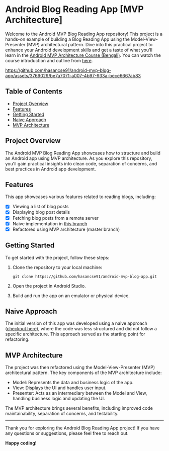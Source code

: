 # Android Blog Reading App [MVP Architecture]

Welcome to the Android MVP Blog Reading App repository! This project is a hands-on example of building a Blog Reading App using the Model-View-Presenter (MVP) architectural pattern. Dive into this practical project to enhance your Android development skills and get a taste of what you'll learn in the [Android MVP Architecture Course (Bengali)](http://learning.megaminds.technology/courses/android-mvp-architecture/details). You can watch the course introduction and outline from [here](https://youtu.be/25OlyPGyZKU).

https://github.com/hasancse91/android-mvp-blog-app/assets/3769029/be7a7071-a007-4b97-933a-bece6667ab83


## Table of Contents

- [Project Overview](#project-overview)
- [Features](#features)
- [Getting Started](#getting-started)
- [Naive Approach](#naive-approach)
- [MVP Architecture](#mvp-architecture)

## Project Overview

The Android MVP Blog Reading App showcases how to structure and build an Android app using MVP architecture. As you explore this repository, you'll gain practical insights into clean code, separation of concerns, and best practices in Android app development.

## Features

This app showcases various features related to reading blogs, including:

- [x] Viewing a list of blog posts
- [x] Displaying blog post details
- [x] Fetching blog posts from a remote server
- [x] Naive implementation in [this branch](https://github.com/hasancse91/android-mvp-blog-app/tree/naive-approach)
- [x] Refactored using MVP architecture (master branch)

## Getting Started

To get started with the project, follow these steps:

1. Clone the repository to your local machine:
   ```shell
   git clone https://github.com/hasancse91/android-mvp-blog-app.git
   ```

2. Open the project in Android Studio.

3. Build and run the app on an emulator or physical device.

## Naive Approach

The initial version of this app was developed using a naive approach ([checkout here](https://github.com/hasancse91/android-mvp-blog-app/tree/naive-approach)), where the code was less structured and did not follow a specific architecture. This approach served as the starting point for refactoring.

## MVP Architecture

The project was then refactored using the Model-View-Presenter (MVP) architectural pattern. The key components of the MVP architecture include:

- Model: Represents the data and business logic of the app.
- View: Displays the UI and handles user input.
- Presenter: Acts as an intermediary between the Model and View, handling business logic and updating the UI.

The MVP architecture brings several benefits, including improved code maintainability, separation of concerns, and testability.

---

Thank you for exploring the Android Blog Reading App project! If you have any questions or suggestions, please feel free to reach out.

**Happy coding!**
